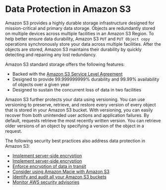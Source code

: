 # Data Protection in Amazon S3<a name="DataDurability"></a>

Amazon S3 provides a highly durable storage infrastructure designed for mission\-critical and primary data storage\. Objects are redundantly stored on multiple devices across multiple facilities in an Amazon S3 Region\. To help better ensure data durability, Amazon S3 `PUT` and `PUT Object copy` operations synchronously store your data across multiple facilities\. After the objects are stored, Amazon S3 maintains their durability by quickly detecting and repairing any lost redundancy\. 

Amazon S3 standard storage offers the following features: 
+ Backed with the [Amazon S3 Service Level Agreement](https://aws.amazon.com/s3/sla/)
+ Designed to provide 99\.999999999% durability and 99\.99% availability of objects over a given year
+ Designed to sustain the concurrent loss of data in two facilities 

Amazon S3 further protects your data using versioning\. You can use versioning to preserve, retrieve, and restore every version of every object that is stored in your Amazon S3 bucket\. With versioning, you can easily recover from both unintended user actions and application failures\. By default, requests retrieve the most recently written version\. You can retrieve older versions of an object by specifying a version of the object in a request\. 

The following security best practices also address data protection in Amazon S3:
+ [Implement server-side encryption](security-best-practices.md#server-side)
+ [Implement server-side encryption](security-best-practices.md#server-side)
+ [Enforce encryption of data in transit](security-best-practices.md#transit)
+ [Consider using Amazon Macie with Amazon S3](security-best-practices.md#macie)
+ [Identify and audit all your Amazon S3 buckets](security-best-practices.md#audit)
+ [Monitor AWS security advisories](security-best-practices.md#advisories)